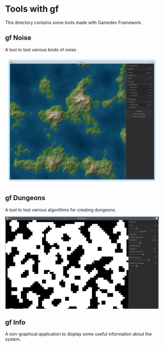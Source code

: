 # Tools with gf

This directory contains some tools made with Gamedev Framework.

## gf Noise

A tool to test various kinds of noise.

![gf Noise](gf_noise/gf_noise.png)


## gf Dungeons

A tool to test various algorithms for creating dungeons.

![gf Dungeons](gf_dungeons/gf_dungeons.png)


## gf Info

A non-graphical application to display some useful information about the system.
